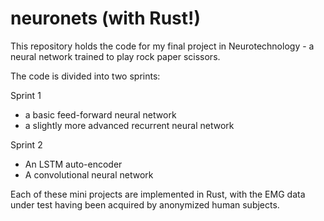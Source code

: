 # neuronets (with Rust!)

This repository holds the code for my final project in Neurotechnology - a neural network trained to play rock paper scissors.

The code is divided into two sprints:

Sprint 1
- a basic feed-forward neural network 
- a slightly more advanced recurrent neural network

Sprint 2
- An LSTM auto-encoder 
- A convolutional neural network

Each of these mini projects are implemented in Rust, with the EMG data under test having been acquired by anonymized human subjects.



